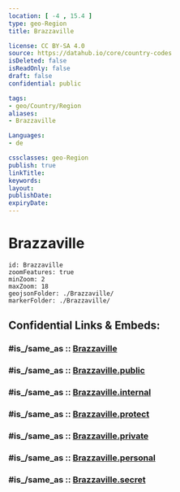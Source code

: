 ```yaml
---
location: [ -4 , 15.4 ] 
type: geo-Region
title: Brazzaville

license: CC BY-SA 4.0
source: https://datahub.io/core/country-codes
isDeleted: false
isReadOnly: false
draft: false
confidential: public

tags:
- geo/Country/Region
aliases:
- Brazzaville

Languages:
- de

cssclasses: geo-Region
publish: true
linkTitle: 
keywords: 
layout: 
publishDate: 
expiryDate: 
---
```


# Brazzaville

```leaflet
id: Brazzaville
zoomFeatures: true 
minZoom: 2 
maxZoom: 18
geojsonFolder: ./Brazzaville/
markerFolder: ./Brazzaville/
```


## Confidential Links & Embeds: 

### #is_/same_as :: [Brazzaville](/_Standards/Earth/Continent/Africa/Africa~Central/Congo~Brazzaville/departments~Congo~Brazzaville/Brazzaville.md) 

### #is_/same_as :: [Brazzaville.public](/_public/Earth/Continent/Africa/Africa~Central/Congo~Brazzaville/departments~Congo~Brazzaville/Brazzaville.public.md) 

### #is_/same_as :: [Brazzaville.internal](/_internal/Earth/Continent/Africa/Africa~Central/Congo~Brazzaville/departments~Congo~Brazzaville/Brazzaville.internal.md) 

### #is_/same_as :: [Brazzaville.protect](/_protect/Earth/Continent/Africa/Africa~Central/Congo~Brazzaville/departments~Congo~Brazzaville/Brazzaville.protect.md) 

### #is_/same_as :: [Brazzaville.private](/_private/Earth/Continent/Africa/Africa~Central/Congo~Brazzaville/departments~Congo~Brazzaville/Brazzaville.private.md) 

### #is_/same_as :: [Brazzaville.personal](/_personal/Earth/Continent/Africa/Africa~Central/Congo~Brazzaville/departments~Congo~Brazzaville/Brazzaville.personal.md) 

### #is_/same_as :: [Brazzaville.secret](/_secret/Earth/Continent/Africa/Africa~Central/Congo~Brazzaville/departments~Congo~Brazzaville/Brazzaville.secret.md)

